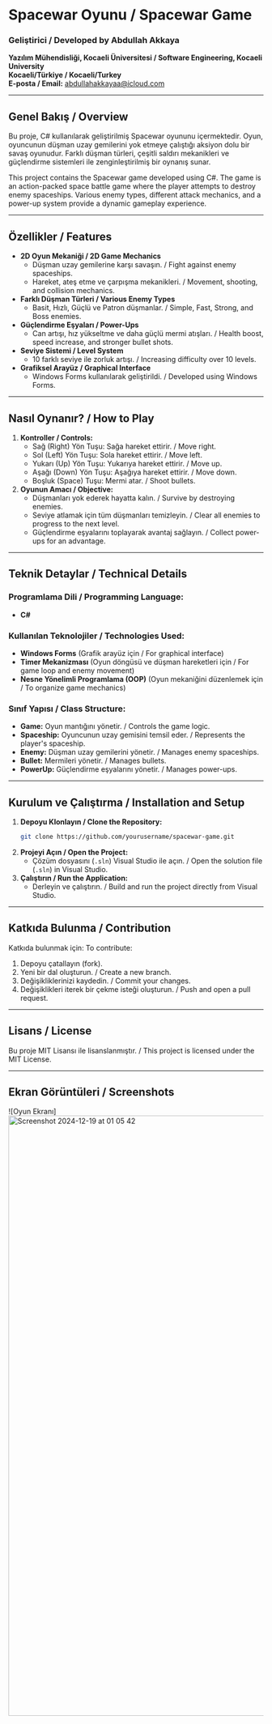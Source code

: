 # Spacewar Oyunu / Spacewar Game

### Geliştirici / Developed by Abdullah Akkaya  
**Yazılım Mühendisliği, Kocaeli Üniversitesi / Software Engineering, Kocaeli University**  
**Kocaeli/Türkiye / Kocaeli/Turkey**  
**E-posta / Email:** abdullahakkayaa@icloud.com

---

## Genel Bakış / Overview
Bu proje, C# kullanılarak geliştirilmiş Spacewar oyununu içermektedir. Oyun, oyuncunun düşman uzay gemilerini yok etmeye çalıştığı aksiyon dolu bir savaş oyunudur. Farklı düşman türleri, çeşitli saldırı mekanikleri ve güçlendirme sistemleri ile zenginleştirilmiş bir oynanış sunar.

This project contains the Spacewar game developed using C#. The game is an action-packed space battle game where the player attempts to destroy enemy spaceships. Various enemy types, different attack mechanics, and a power-up system provide a dynamic gameplay experience.

---

## Özellikler / Features
- **2D Oyun Mekaniği / 2D Game Mechanics**
  - Düşman uzay gemilerine karşı savaşın. / Fight against enemy spaceships.
  - Hareket, ateş etme ve çarpışma mekanikleri. / Movement, shooting, and collision mechanics.
- **Farklı Düşman Türleri / Various Enemy Types**
  - Basit, Hızlı, Güçlü ve Patron düşmanlar. / Simple, Fast, Strong, and Boss enemies.
- **Güçlendirme Eşyaları / Power-Ups**
  - Can artışı, hız yükseltme ve daha güçlü mermi atışları. / Health boost, speed increase, and stronger bullet shots.
- **Seviye Sistemi / Level System**
  - 10 farklı seviye ile zorluk artışı. / Increasing difficulty over 10 levels.
- **Grafiksel Arayüz / Graphical Interface**
  - Windows Forms kullanılarak geliştirildi. / Developed using Windows Forms.

---

## Nasıl Oynanır? / How to Play
1. **Kontroller / Controls:**
   - Sağ (Right) Yön Tuşu: Sağa hareket ettirir. / Move right.
   - Sol (Left) Yön Tuşu: Sola hareket ettirir. / Move left.
   - Yukarı (Up) Yön Tuşu: Yukarıya hareket ettirir. / Move up.
   - Aşağı (Down) Yön Tuşu: Aşağıya hareket ettirir. / Move down.
   - Boşluk (Space) Tuşu: Mermi atar. / Shoot bullets.
2. **Oyunun Amacı / Objective:**
   - Düşmanları yok ederek hayatta kalın. / Survive by destroying enemies.
   - Seviye atlamak için tüm düşmanları temizleyin. / Clear all enemies to progress to the next level.
   - Güçlendirme eşyalarını toplayarak avantaj sağlayın. / Collect power-ups for an advantage.

---

## Teknik Detaylar / Technical Details
### Programlama Dili / Programming Language:
- **C#**

### Kullanılan Teknolojiler / Technologies Used:
- **Windows Forms** (Grafik arayüz için / For graphical interface)
- **Timer Mekanizması** (Oyun döngüsü ve düşman hareketleri için / For game loop and enemy movement)
- **Nesne Yönelimli Programlama (OOP)** (Oyun mekaniğini düzenlemek için / To organize game mechanics)

### Sınıf Yapısı / Class Structure:
- **Game:** Oyun mantığını yönetir. / Controls the game logic.
- **Spaceship:** Oyuncunun uzay gemisini temsil eder. / Represents the player's spaceship.
- **Enemy:** Düşman uzay gemilerini yönetir. / Manages enemy spaceships.
- **Bullet:** Mermileri yönetir. / Manages bullets.
- **PowerUp:** Güçlendirme eşyalarını yönetir. / Manages power-ups.

---

## Kurulum ve Çalıştırma / Installation and Setup
1. **Depoyu Klonlayın / Clone the Repository:**
   ```bash
   git clone https://github.com/yourusername/spacewar-game.git
   ```
2. **Projeyi Açın / Open the Project:**
   - Çözüm dosyasını (`.sln`) Visual Studio ile açın. / Open the solution file (`.sln`) in Visual Studio.
3. **Çalıştırın / Run the Application:**
   - Derleyin ve çalıştırın. / Build and run the project directly from Visual Studio.

---

## Katkıda Bulunma / Contribution
Katkıda bulunmak için:
To contribute:
1. Depoyu çatallayın (fork).
2. Yeni bir dal oluşturun. / Create a new branch.
3. Değişikliklerinizi kaydedin. / Commit your changes.
4. Değişiklikleri iterek bir çekme isteği oluşturun. / Push and open a pull request.

---

## Lisans / License
Bu proje MIT Lisansı ile lisanslanmıştır. / This project is licensed under the MIT License.

---

## Ekran Görüntüleri / Screenshots
![Oyun Ekranı] 
<img width="1186" alt="Screenshot 2024-12-19 at 01 05 42" src="https://github.com/user-attachments/assets/27efb22e-4c7f-4728-a54d-94963ee3a5d8" />


